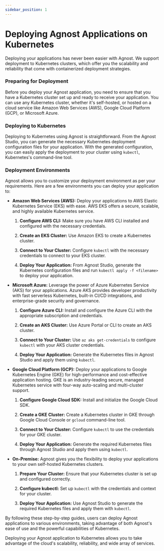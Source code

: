 ```yaml
---
sidebar_position: 1
---
```


# Deploying Agnost Applications on Kubernetes

Deploying your applications has never been easier with Agnost. We support
deployment to Kubernetes clusters, which offer you the scalability and
reliability that come with containerized deployment strategies.

### Preparing for Deployment

Before you deploy your Agnost application, you need to ensure that you have a
Kubernetes cluster set up and ready to receive your application. You can use any
Kubernetes cluster, whether it's self-hosted, or hosted on a cloud service like
Amazon Web Services (AWS), Google Cloud Platform (GCP), or Microsoft Azure.

### Deploying to Kubernetes

Deploying to Kubernetes using Agnost is straightforward. From the Agnost Studio,
you can generate the necessary Kubernetes deployment configuration files for
your application. With the generated configuration, you can easily apply the
deployment to your cluster using `kubectl`, Kubernetes's command-line tool.

### Deployment Environments

Agnost allows you to customize your deployment environment as per your
requirements. Here are a few environments you can deploy your application to:

- **Amazon Web Services (AWS):** Deploy your applications to AWS Elastic
  Kubernetes Service (EKS) with ease. AWS EKS offers a secure, scalable, and
  highly available Kubernetes service.

  1. **Configure AWS CLI:** Make sure you have AWS CLI installed and configured
     with the necessary credentials.

  2. **Create an EKS Cluster:** Use Amazon EKS to create a Kubernetes cluster.

  3. **Connect to Your Cluster:** Configure `kubectl` with the necessary
     credentials to connect to your EKS cluster.

  4. **Deploy Your Application:** From Agnost Studio, generate the Kubernetes
     configuration files and run `kubectl apply -f <filename>` to deploy your
     application.

- **Microsoft Azure:** Leverage the power of Azure Kubernetes Service (AKS) for
  your applications. Azure AKS provides developer productivity with fast
  serverless Kubernetes, built-in CI/CD integrations, and enterprise-grade
  security and governance.

  1. **Configure Azure CLI:** Install and configure the Azure CLI with the
     appropriate subscription and credentials.

  2. **Create an AKS Cluster:** Use Azure Portal or CLI to create an AKS
     cluster.

  3. **Connect to Your Cluster:** Use `az aks get-credentials` to configure
     `kubectl` with your AKS cluster credentials.

  4. **Deploy Your Application:** Generate the Kubernetes files in Agnost Studio
     and apply them using `kubectl`.

- **Google Cloud Platform (GCP):** Deploy your applications to Google Kubernetes
  Engine (GKE) for high-performance and cost-effective application hosting. GKE
  is an industry-leading secure, managed Kubernetes service with four-way
  auto-scaling and multi-cluster support.

  1. **Configure Google Cloud SDK:** Install and initialize the Google Cloud
     SDK.

  2. **Create a GKE Cluster:** Create a Kubernetes cluster in GKE through Google
     Cloud Console or `gcloud` command-line tool.

  3. **Connect to Your Cluster:** Configure `kubectl` to use the credentials for
     your GKE cluster.

  4. **Deploy Your Application:** Generate the required Kubernetes files through
     Agnost Studio and apply them using `kubectl`.

- **On-Premise:** Agnost gives you the flexibility to deploy your applications
  to your own self-hosted Kubernetes clusters.

  1. **Prepare Your Cluster:** Ensure that your Kubernetes cluster is set up and
     configured correctly.

  2. **Configure kubectl:** Set up `kubectl` with the credentials and context
     for your cluster.

  3. **Deploy Your Application:** Use Agnost Studio to generate the required
     Kubernetes files and apply them with `kubectl`.

By following these step-by-step guides, users can deploy Agnost applications to
various environments, taking advantage of both Agnost's ease of use and the
powerful capabilities of Kubernetes.

Deploying your Agnost application to Kubernetes allows you to take advantage of
the cloud's scalability, reliability, and wide array of services.
